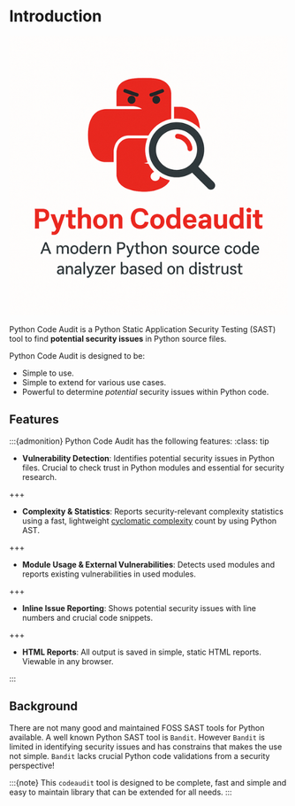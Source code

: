 # Introduction

![CodeauditLogo](images/codeauditlogo.png)

Python Code Audit is a Python Static Application Security Testing (SAST) tool to find **potential security issues** in Python source files.

Python Code Audit is designed to be:
* Simple to use.
* Simple to extend for various use cases.
* Powerful to determine *potential* security issues within Python code.

## Features

:::{admonition} Python Code Audit has the following features:
:class: tip


* **Vulnerability Detection**: Identifies potential security issues in Python files. Crucial to check trust in Python modules and essential for security research.

+++

* **Complexity & Statistics**: Reports security-relevant complexity statistics using a fast, lightweight [cyclomatic complexity](https://en.wikipedia.org/wiki/Cyclomatic_complexity) count by using Python AST.

+++

* **Module Usage & External Vulnerabilities**: Detects used modules and reports existing vulnerabilities in used modules.


+++
* **Inline Issue Reporting**: Shows potential security issues with line numbers and crucial code snippets. 


+++
* **HTML Reports**: All output is saved in simple, static HTML reports. Viewable in any browser.

:::



## Background

There are not many good and maintained FOSS SAST tools for Python available. A well known Python SAST tool is `Bandit`. However `Bandit` is limited in identifying security issues and has constrains that makes the use not simple. `Bandit` lacks crucial Python code validations from a security perspective!


:::{note}
This `codeaudit` tool is designed to be complete, fast and simple and easy to maintain library that can be extended for all needs.
:::

